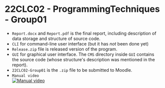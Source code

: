 # 22CLC02 - ProgrammingTechniques - Group01
* `Report.docx` and `Report.pdf` is the final report, including description of data storage and structure of source code.
* `CLI` for command-line user interface (but it has *not* been done yet)
* `Release.zip` file is released version of the program.
* `GUI` for graphical user interface. The `CMS` directory inside `GUI` contains the source code (whose structure's description was mentioned in the report).
* `22CLC02-Group01` is the `.zip` file to be submitted to Moodle.
* `Manual video`<br>
[![Manual video](https://img.youtube.com/vi/gy-63bwhelM/0.jpg)](https://youtu.be/gy-63bwhelM)
